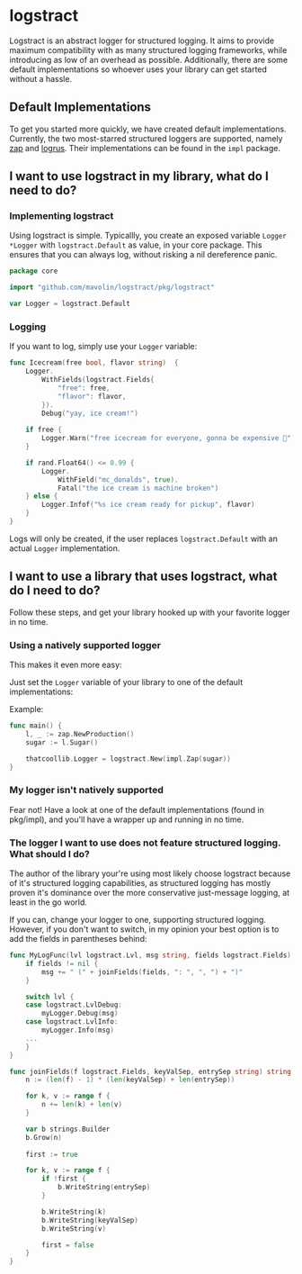 # logstract

Logstract is an abstract logger for structured logging.
It aims to provide maximum compatibility with as many structured logging frameworks, while introducing as low of an overhead as possible.
Additionally, there are some default implementations so whoever uses your library can get started without a hassle.

## Default Implementations

To get you started more quickly, we have created default implementations.
Currently, the two most-starred structured loggers are supported, namely [zap](https://github.com/uber-go/zap) and [logrus](https://github.com/sirupsen/logrus).
Their implementations can be found in the `impl` package.

## I want to use logstract in my library, what do I need to do?
### Implementing logstract

Using logstract is simple.
Typicallly, you create an exposed variable `Logger *Logger` with `logstract.Default` as value, in your core package.
This ensures that you can always log, without risking a nil dereference panic.

```go
package core

import "github.com/mavolin/logstract/pkg/logstract"

var Logger = logstract.Default
```

### Logging

If you want to log, simply use your `Logger` variable:
```go
func Icecream(free bool, flavor string)  {
    Logger.
        WithFields(logstract.Fields{
            "free": free,
            "flavor": flavor,
        }).
        Debug("yay, ice cream!")
    
    if free {
        Logger.Warn("free icecream for everyone, gonna be expensive 🍦")
    }

    if rand.Float64() <= 0.99 {
        Logger.
            WithField("mc_donalds", true).
            Fatal("the ice cream is machine broken")
    } else {
        Logger.Infof("%s ice cream ready for pickup", flavor)
    }
}
```

Logs will only be created, if the user replaces `logstract.Default` with an actual `Logger` implementation.
## I want to use a library that uses logstract, what do I need to do?

Follow these steps, and get your library hooked up with your favorite logger in no time.

### Using a natively supported logger

This makes it even more easy:

Just set the `Logger` variable of your library to one of the default implementations:

Example:
```go
func main() {
    l, _ := zap.NewProduction()
    sugar := l.Sugar()

    thatcoollib.Logger = logstract.New(impl.Zap(sugar))
}
```

### My logger isn't natively supported

Fear not!
Have a look at one of the default implementations (found in pkg/impl), and you'll have a wrapper up and running in no time.

### The logger I want to use does not feature structured logging. What should I do?

The author of the library your're using most likely choose logstract because of it's structured logging capabilities, as structured logging has mostly proven it's dominance over the more conservative just-message logging, at least in the go world.

If you can, change your logger to one, supporting structured logging.
However, if you don't want to switch, in my opinion your best option is to add the fields in parentheses behind:
```go
func MyLogFunc(lvl logstract.Lvl, msg string, fields logstract.Fields) {
    if fields != nil {
        msg += " (" + joinFields(fields, ": ", ", ") + ")"
    }

    switch lvl {
    case logstract.LvlDebug:
        myLogger.Debug(msg)
    case logstract.LvlInfo:
        myLogger.Info(msg)
    ...
    }
}

func joinFields(f logstract.Fields, keyValSep, entrySep string) string {
    n := (len(f) - 1) * (len(keyValSep) + len(entrySep))

    for k, v := range f {
        n += len(k) + len(v)
    }

    var b strings.Builder
    b.Grow(n)
    
    first := true

    for k, v := range f {
        if !first {
            b.WriteString(entrySep)
        }

    	b.WriteString(k)
    	b.WriteString(keyValSep)
    	b.WriteString(v)

        first = false
    }
}
```
